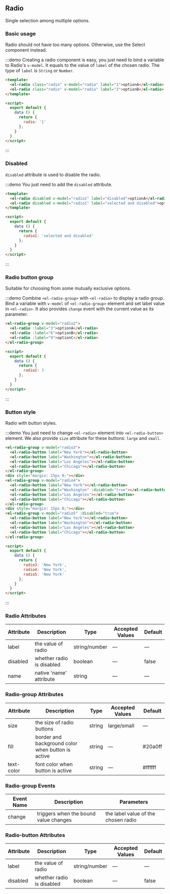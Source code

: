 <script>
  module.exports = {
    data() {
      return {
        radio: '1',
        radio1: 'selected and disabled',
        radio2: 3,
        radio3: 'New York',
        radio4: 'New York',
        radio5: 'New York'
      };
    }
  };
</script>


## Radio

Single selection among multiple options.

### Basic usage

Radio should not have too many options. Otherwise, use the Select component instead.

:::demo Creating a radio component is easy, you just need to bind a variable to Radio's `v-model`. It equals to the value of `label` of the chosen radio. The type of `label` is `String` or `Number`.
```html
<template>
  <el-radio class="radio" v-model="radio" label="1">optionA</el-radio>
  <el-radio class="radio" v-model="radio" label="2">optionB</el-radio>
</template>

<script>
  export default {
    data () {
      return {
        radio: '1'
      };
    }
  }
</script>
```
:::

### Disabled

`disabled` attribute is used to disable the radio.

:::demo You just need to add the `disabled` attribute.
```html
<template>
  <el-radio disabled v-model="radio1" label="disabled">optionA</el-radio>
  <el-radio disabled v-model="radio1" label="selected and disabled">optionB</el-radio>
</template>

<script>
  export default {
    data () {
      return {
        radio1: 'selected and disabled'
      };
    }
  }
</script>
```
:::

### Radio button group

Suitable for choosing from some mutually exclusive options.

:::demo Combine `<el-radio-group>` with `<el-radio>` to display a radio group. Bind a variable with `v-model` of `<el-radio-group>` element and set label value in `<el-radio>`. It also provides `change` event with the current value as its parameter.

```html
<el-radio-group v-model="radio2">
  <el-radio :label="3">optionA</el-radio>
  <el-radio :label="6">optionB</el-radio>
  <el-radio :label="9">optionC</el-radio>
</el-radio-group>

<script>
  export default {
    data () {
      return {
        radio2: 3
      };
    }
  }
</script>
```
:::

### Button style

Radio with button styles.

:::demo You just need to change `<el-radio>` element into `<el-radio-button>` element. We also provide `size` attribute for these buttons: `large` and `small`.
```html
<el-radio-group v-model="radio3">
  <el-radio-button label="New York"></el-radio-button>
  <el-radio-button label="Washington"></el-radio-button>
  <el-radio-button label="Los Angeles"></el-radio-button>
  <el-radio-button label="Chicago"></el-radio-button>
</el-radio-group>
<div style="margin: 15px 0;"></div>
<el-radio-group v-model="radio4">
  <el-radio-button label="New York"></el-radio-button>
  <el-radio-button label="Washington" :disabled="true"></el-radio-button>
  <el-radio-button label="Los Angeles"></el-radio-button>
  <el-radio-button label="Chicago"></el-radio-button>
</el-radio-group>
<div style="margin: 15px 0;"></div>
<el-radio-group v-model="radio5" :disabled="true">
  <el-radio-button label="New York"></el-radio-button>
  <el-radio-button label="Washington"></el-radio-button>
  <el-radio-button label="Los Angeles"></el-radio-button>
  <el-radio-button label="Chicago"></el-radio-button>
</el-radio-group>

<script>
  export default {
    data () {
      return {
        radio3: 'New York',
        radio4: 'New York',
        radio5: 'New York'
      };
    }
  }
</script>
```
:::

### Radio Attributes

 Attribute      | Description          | Type      | Accepted Values       | Default
---- | ---- | ---- | ---- | ----
label | the value of radio | string/number | — | —
disabled | whether radio is disabled | boolean | — | false
name | native 'name' attribute | string    |      —         |     —

### Radio-group Attributes

 Attribute      | Description          | Type      | Accepted Values       | Default
---- | ---- | ---- | ---- | ----
size | the size of radio buttons | string | large/small | —
fill  | border and background color when button is active | string   | — | #20a0ff   |
text-color | font color when button is active | string   | — | #ffffff   |

### Radio-group Events

| Event Name | Description | Parameters |
--- | --- | ---
change | triggers when the bound value changes | the label value of the chosen radio

### Radio-button Attributes

 Attribute      | Description          | Type      | Accepted Values       | Default
---- | ---- | ---- | ---- | ----
label | the value of radio | string/number | — | —
disabled | whether radio is disabled | boolean | — | false


